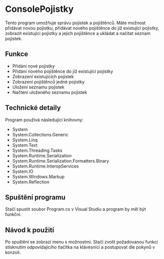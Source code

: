 ﻿# ConsolePojistky

Tento program umožňuje správu pojistek a pojištěnců. Máte možnost přidávat novou pojistku, přidávat nového pojištěnce do již existující pojistky, zobrazit existující pojistky a jejich pojištěnce a ukládat a načítat seznam pojistek.

## Funkce

  * Přidání nové pojistky
  * Přidání nového pojištěnce do již existující pojistky
  * Zobrazení existujících pojistek
  * Zobrazení pojištěnců jedné pojistky
  * Uložení seznamu pojistek
  * Načtení uloženého seznamu pojistek

## Technické detaily

Program používá následující knihovny:

  * System
  * System.Collections.Generic
  * System.Linq
  * System.Text
  * System.Threading.Tasks
  * System.Runtime.Serialization
  * System.Runtime.Serialization.Formatters.Binary
  * System.Runtime.InteropServices
  * System.IO
  * System.Windows.Markup
  * System.Reflection

## Spuštění programu

Stačí spustit soubor Program.cs v Visual Studiu a program by měl být funkční.

## Návod k použití

Po spuštění se zobrazí menu s možnostmi. Stačí zvolit požadovanou funkci stisknutím odpovídajícího tlačítka na klávesnici a postupovat dle pokynů v konzoli.
